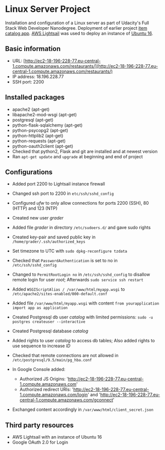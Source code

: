 # Linux Server Project

Installation and configuration of a Linux server as part of Udacity's
Full Stack Web Developer Nanodegree. Deployment of earlier project
[item catalog app](https://github.com/hansschuster/item-catalog).
[AWS Lightsail](https://aws.amazon.com/lightsail/) was used to deploy an
instance of [Ubuntu 16](https://www.ubuntu.com/).

## Basic information

- URL: [http://ec2-18-196-228-77.eu-central-1.compute.amazonaws.com/restaurants/](http://ec2-18-196-228-77.eu-central-1.compute.amazonaws.com/restaurants/)
- IP address: 18.196.228.77
- SSH port: 2200

## Installed packages

- apache2 (apt-get)
- libapache2-mod-wsgi (apt-get)
- postgresql (apt-get)
- python-flask-sqlalchemy (apt-get)
- python-psycopg2 (apt-get)
- python-httplib2 (apt-get)
- python-requests (apt-get)
- python-oauth2client (apt-get)
- Checked that python2, Flask and git are installed and at newest version
- Ran `apt-get update` and `upgrade` at beginning and end of project

## Configurations

- Added port 2200 to Lightsail instance firewall
- Changed ssh port to 2200 in `etc/ssh/sshd_config`
- Configured *ufw* to only allow connections for ports 2200 (SSH), 80 (HTTP)
  and 123 (NTP)


- Created new user *grader*
- Added file *grader* in directory `/etc/sudoers.d/` and gave sudo rights
- Created key-pair and saved public key in `/home/grader/.ssh/authorized_keys`


- Set timezone to UTC with `sudo dpkg-reconfigure tzdata`
- Checked that `PasswordAuthentication` is set to no in `/etc/ssh/sshd_config`
- Changed to `PermitRootLogin no` in `/etc/ssh/sshd_config` to disallow remote
  login for user *root*; Afterwards `sudo service ssh restart`


- Added `WSGIScriptAlias / /var/www/html/myapp.wsgi` to
  `/etc/apache2/sites-enabled/000-default.conf`
- Added file `/var/www/html/myapp.wsgi` with content
  `from yourapplication import app as application`


- Created Postgresql db user *catalog* with limited permissions:
  `sudo -u postgres createuser --interactive`
- Created Postgresql database *catalog*
- Added rights to user *catalog* to access db tables; Also added rights to use
  sequence to increase *ID*
- Checked that remote connections are not allowed in
  `/etc/postgresql/9.5/main/pg_hba.conf`


- In Google Console added:
  - Authorized JS Origins:
    'http://ec2-18-196-228-77.eu-central-1.compute.amazonaws.com'
  - Authorized redirect URIs:
    'http://ec2-18-196-228-77.eu-central-1.compute.amazonaws.com/login' and
    'http://ec2-18-196-228-77.eu-central-1.compute.amazonaws.com/gconnect'
- Exchanged content accordingly in `/var/www/html/client_secret.json`

## Third party resources

- AWS Lightsail with an instance of Ubuntu 16
- Google OAuth 2.0 for Login
